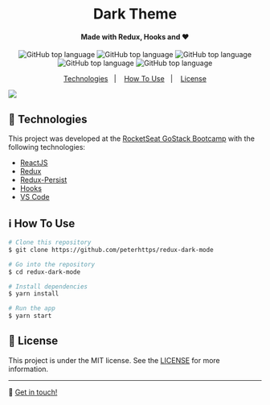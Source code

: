 

<h1 align="center">Dark Theme</h1>
<h4 align="center">
  Made with Redux, Hooks and ♥
</h4>
<p align="center">
  <img alt="GitHub top language" src="https://img.shields.io/github/repo-size/peterhttps/redux-dark-mode"/>
  <img alt="GitHub top language" src="https://img.shields.io/github/languages/count/peterhttps/redux-dark-mode"/>
   <img alt="GitHub top language" src="https://img.shields.io/github/stars/peterhttps/redux-dark-mode"/>
   <img alt="GitHub top language" src="https://img.shields.io/github/issues/peterhttps/redux-dark-mode"/>
   <img alt="GitHub top language" src=" https://img.shields.io/github/license/peterhttps/redux-dark-mode"/>
   </p>

<p align="center">
  <a href="#rocket-technologies">Technologies</a>&nbsp;&nbsp;&nbsp;|&nbsp;&nbsp;&nbsp;
  <a href="#information_source-how-to-use">How To Use</a>&nbsp;&nbsp;&nbsp;|&nbsp;&nbsp;&nbsp;
  <a href="#memo-license">License</a>
</p>


![](https://i.imgur.com/WHtJNb0.gif)
## :rocket: Technologies

This project was developed at the [RocketSeat GoStack Bootcamp](https://rocketseat.com.br/bootcamp) with the following technologies:

-  [ReactJS](https://reactjs.org/)
-  [Redux](https://redux.js.org/)
- [Redux-Persist](https://github.com/rt2zz/redux-persist)
-  [Hooks](https://reactjs.org/docs/hooks-reference.html)
- [VS Code](https://code.visualstudio.com/)

## :information_source: How To Use

```bash
# Clone this repository
$ git clone https://github.com/peterhttps/redux-dark-mode

# Go into the repository
$ cd redux-dark-mode

# Install dependencies
$ yarn install

# Run the app
$ yarn start
```

## :memo: License
This project is under the MIT license. See the [LICENSE](https://github.com/peterhttps/redux-dark-mode/blob/master/LICENSE) for more information.

---


:triangular_flag_on_post: [Get in touch!](https://www.linkedin.com/in/peterparts/)
